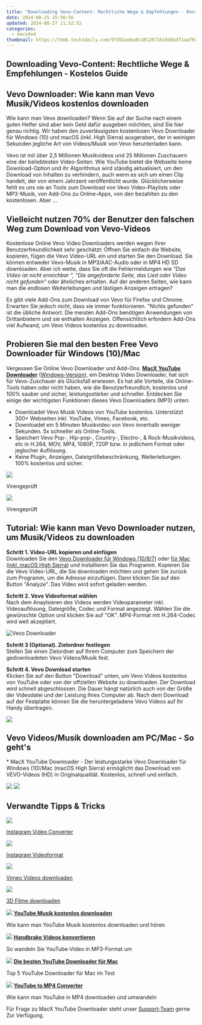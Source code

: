 ```yaml
---
title: "Downloading Vevo-Content: Rechtliche Wege & Empfehlungen - Kostelos Guide"
date: 2024-08-25 15:50:56
updated: 2024-08-27 11:52:52
categories:
  - macxdvd
thumbnail: https://thmb.techidaily.com/97d52aeba0c3812671b16d9ad71aaf02069e7e610c93642b0ee7efd4388d9316.jpg
---
```


## Downloading Vevo-Content: Rechtliche Wege & Empfehlungen - Kostelos Guide

## Vevo Downloader: Wie kann man Vevo Musik/Videos kostenlos downloaden

Wie kann man Vevo downloaden? Wenn Sie auf der Suche nach einem guten Helfer sind aber kein Geld dafür ausgeben möchten, sind Sie hier genau richtig. Wir haben den zuverlässigsten kostenlosen Vevo Downloader für Windows (10) und macOS (inkl. High Sierra) ausgeraben, der in weinigen Sekunden jegliche Art von Videos/Musik von Vevo herunterladen kann. 

Vevo ist mit über 2,5 Millionen Musikvideos und 25 Millionen Zuschauern eine der beliebtesten Video-Seiten. Wie YouTube bietet die Webseite keine Download-Option und ihr Algorithmus wird ständig aktualisiert, um den Download von Inhalten zu verhindern, auch wenn es sich um einen Clip handelt, der von einem Jahrzent veröffentlicht wurde. Glücklicherweise fehlt es uns nie an Tools zum Download von Vevo Video-Playlists oder MP3-Musik, von Add-Ons zu Online-Apps, von den bezahlten zu den kostenlosen. Aber ...



## Vielleicht nutzen 70% der Benutzer den falschen Weg zum Download von Vevo-Videos

Kostenlose Online Vevo Video Downloaders werden wegen ihrer Benutzerfreundlichkeit sehr geschätzt: Öffnen Sie einfach die Website, kopieren, fügen die Vevo Video-URL ein und starten Sie den Download. Sie können entweder Vevo-Musik in MP3/AAC-Audio oder in MP4 HD SD downloaden. Aber ich wette, dass Sie oft die Fehlermeldungen wie _"Das Video ist nicht erreichbar ", "Die angeforderte Seite, das Lied oder Video nicht gefunden"_ oder ähnliches erhalten. Auf der anderen Seiten, wie kann man die endlosen Weiterleitungen und lästigen Anzeigen ertragen? 

Es gibt viele Add-Ons zum Download von Vevo für Firefox und Chrome. Erwarten Sie jedoch nicht, dass sie immer funktionieren. "Nichts gefunden" ist die übliche Antwort. Die meisten Add-Ons benötigen Anwendungen von Drittanbietern und sie enthalten Anzeigen. Offensichtlich erfordern Add-Ons viel Aufwand, um Vevo Videos kostenlos zu downloaden. 



## Probieren Sie mal den besten Free Vevo Downloader für Windows (10)/Mac

Vergessen Sie Online Vevo Downloader und Add-Ons. [**MacX YouTube Downloader**](https://tools.techidaily.com/macxdvd/products/) ([Windows-Version](https://tools.techidaily.com/macxdvd/products/)), ein Desktop Video Downloader, hat sich für Vevo-Zuschauer als Glücksfall erwiesen. Es hat alle Vorteile, die Online-Tools haben oder nicht haben, wie die Benutzerfreundlich, kostenlos und 100% sauber und sicher, leistungsstärker und schneller. Entdecken Sie einige der wichtigsten Funktionen dieses Vevo Downloaders (MP3) unten: 

* Downloadet Vevo Musik Videos von YouTube kostenlos. Unterstützt 300+ Webseiten inkl. YouTube, Vimeo, Facebook, etc.
* Downloadet ein 5 Minuten Musikvideo von Vevo innerhalb weniger Sekunden. 5x schneller als Online-Tools.
* Speichert Vevo Pop-, Hip-pop-, Country-, Electro-, & Rock-Musikvideos, etc in H.264, MOV, MP4, 1080P, 720P bzw. in jedlichem Format oder jeglocher Auflösung.
* Keine Plugin, Anzeigen, Dateigrößebeschränkung, Weiterleitungen. 100% kostenlos und sicher.

[![](https://www.macxdvd.com/tutorial-de/howto_image/free_down_win_de_2.png)](https://tools.techidaily.com/macxdvd/products/) 

Virengeprüft

[![](https://www.macxdvd.com/tutorial-de/howto_image/free_down_de_2.png)](https://tools.techidaily.com/macxdvd/products/) 

Virengeprüft



## Tutorial: Wie kann man Vevo Downloader nutzen, um Musik/Videos zu downloaden

**Schritt 1\. Video-URL kopieren und einfügen**  
 Downloaden Sie den [Vevo Downloader für Windows (10/8/7)](https://tools.techidaily.com/macxdvd/products/) oder [für Mac (inkl. macOS High Sierra)](https://tools.techidaily.com/macxdvd/products/) und installieren Sie das Programm. Kopieren Sie die Vevo Video-URL, die Sie downloaden möchten und gehen Sie zurück zum Programm, um die Adresse einzufügen. Dann klicken Sie auf den Button "Analyze". Das Video wird sofort geladen werden. 

**Schritt 2\. Vevo Videoformat wählen**  
 Nach dem Anaylsieren des Videos werden Videoparameter inkl. Videoauflösung, Dateigröße, Codec und Format angezeigt. Wählen Sie die gewünschte Option und klicken Sie auf "OK". MP4-Format mit H.264-Codec wird weit akzeptiert.

![Vevo Downloader](https://www.macxdvd.com/tutorial-de/article-image/crl-youtube-071301.jpg)

**Schritt 3 (Optional). Zielordner festlegen**  
 Stellen Sie einen Zielordner auf Ihrem Computer zum Speichern der gedownloadeten Vevo Videos/Musik fest.

**Schritt 4\. Vevo Download starten**  
 Klicken Sie auf den Button "Download" unten, um Vevo Videos kostenlos von YouTube oder von der offziellen Website zu downloaden. Der Download wird schnell abgeschlossen. Die Dauer hängt natürlich auch von der Größe der Videodatei und der Leistung Ihres Computer ab. Nach dem Download auf der Festplatte können Sie die heruntergeladene Vevo Videos auf Ihr Handy übertragen.



![](https://www.macxdvd.com/tutorial-de/howto_image/bluray.png) 

## Vevo Videos/Musik downloaden am PC/Mac - So geht's

\* MacX YouTube Downloader - Der leistungsstarke Vevo Downloader für Windows (10)/Mac (macOS High Sierra) ermöglicht das Download von VEVO-Videos (HD) in Originalqualität. Kostenlos, schnell und einfach.  

[![](https://www.macxdvd.com/tutorial-de/howto_image/winx-de.png)](https://tools.techidaily.com/macxdvd/products/) [![](https://www.macxdvd.com/tutorial-de/howto_image/macx-de.png)](https://tools.techidaily.com/macxdvd/products/) 



## Verwandte Tipps & Tricks

![](https://www.macxdvd.com/tutorial-de/howto_image/youtube1.jpg) 

[Instagram Video Converter](https://tools.techidaily.com/macxdvd/products/)

![](https://www.macxdvd.com/tutorial-de/howto_image/youtube2.jpg) 

[Instagram Videoformat](https://tools.techidaily.com/macxdvd/products/)

![](https://www.macxdvd.com/tutorial-de/howto_image/youtube3.jpg) 

[Vimeo Videos downloaden](https://tools.techidaily.com/macxdvd/products/)

![](https://www.macxdvd.com/tutorial-de/howto_image/youtube4.jpg) 

[3D Filme downloaden](https://tools.techidaily.com/macxdvd/products/) 

![](https://www.macxdvd.com/tutorial-de/../seoimage/link_icon_blue.png) **[YouTube Musik kostenlos downloaden](https://tools.techidaily.com/macxdvd/products/)** 

Wie kann man YouTube Musik kostenlos downloaden und hören

![](https://www.macxdvd.com/tutorial-de/../seoimage/link_icon_blue.png) **[Handbrake Videos konvertieren](https://tools.techidaily.com/macxdvd/products/)** 

So wandeln Sie YouTube-Video in MP3-Format um

![](https://www.macxdvd.com/tutorial-de/../seoimage/link_icon_blue.png) **[Die besten YouTube Downloader für Mac](https://tools.techidaily.com/macxdvd/products/)** 

Top 5 YouTube Downloader für Mac im Test

![](https://www.macxdvd.com/tutorial-de/../seoimage/link_icon_blue.png) **[YouTube to MP4 Converter](https://tools.techidaily.com/macxdvd/products/)** 

Wie kann man YouTube in MP4 downloaden und umwandeln



Für Frage zu MacX YouTube Downloader steht unser [Support-Team](https://tools.techidaily.com/macxdvd/products/) gerne Zur Verfügung.

<ins class="adsbygoogle"
     style="display:block"
     data-ad-format="autorelaxed"
     data-ad-client="ca-pub-7571918770474297"
     data-ad-slot="1223367746"></ins>



<ins class="adsbygoogle"
     style="display:block"
     data-ad-client="ca-pub-7571918770474297"
     data-ad-slot="8358498916"
     data-ad-format="auto"
     data-full-width-responsive="true"></ins>
